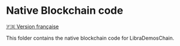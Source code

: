 # Native Blockchain code

[🇫🇷 Version française](./README.md)

This folder contains the native blockchain code for LibraDemosChain.
